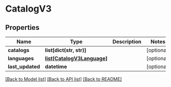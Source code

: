 # CatalogV3

## Properties
Name | Type | Description | Notes
------------ | ------------- | ------------- | -------------
**catalogs** | **list[dict(str, str)]** |  | [optional] 
**languages** | [**list[CatalogV3Language]**](CatalogV3Language.md) |  | [optional] 
**last_updated** | **datetime** |  | [optional] 

[[Back to Model list]](../README.md#documentation-for-models) [[Back to API list]](../README.md#documentation-for-api-endpoints) [[Back to README]](../README.md)


